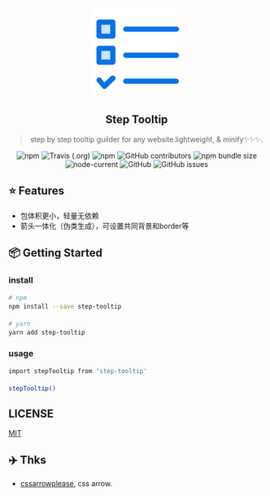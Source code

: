 
 <div align="center">
 <img align="center" width="180" src="./png/avator.png" />
  <h2>Step Tooltip</h2>
  <blockquote>step by step tooltip guilder for any website.lightweight, & minify✨✨✨.</blockquote>
  <img alt="npm" src="https://img.shields.io/npm/dw/test">
  <img alt="Travis (.org)" src="https://img.shields.io/travis/rust-lang/rust">
  <img alt="npm" src="https://img.shields.io/npm/v/test">
  <img alt="GitHub contributors" src="https://img.shields.io/github/contributors/npm-template/js-npm-template">
  <img alt="npm bundle size" src="https://img.shields.io/bundlephobia/minzip/test">
  <img alt="node-current" src="https://img.shields.io/node/v/test">
  <img alt="GitHub" src="https://img.shields.io/github/license/npm-template/js-npm-template">
  <img alt="GitHub issues" src="https://img.shields.io/github/issues-raw/npm-template/js-npm-template">

</div>


## ⭐️ Features

- 包体积更小，轻量无依赖
- 箭头一体化（伪类生成），可设置共同背景和border等


## 📦 Getting Started

### install
```sh
# npm 
npm install --save step-tooltip

# yarn
yarn add step-tooltip
```

### usage

```sh
import stepTooltip from 'step-tooltip'

stepTooltip()
```

## LICENSE

[MIT](./LICENSE)

## ✈️  Thks
* [cssarrowplease](http://www.cssarrowplease.com/), css arrow.
